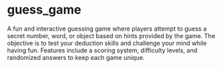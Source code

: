 # guess_game
A fun and interactive guessing game where players attempt to guess a secret number, word, or object based on hints provided by the game. The objective is to test your deduction skills and challenge your mind while having fun. Features include a scoring system, difficulty levels, and randomized answers to keep each game unique.
